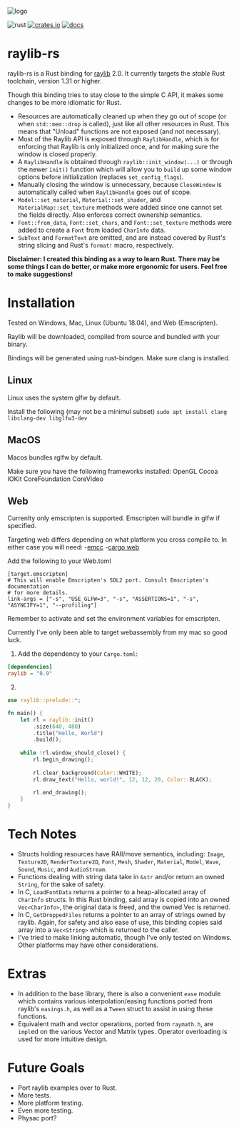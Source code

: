 ![logo](logo/raylib-rust_256x256.png)

![rust](https://img.shields.io/badge/rust-1.31+-orange.svg?style=flat-square&logo=rust)
[![crates.io](https://img.shields.io/crates/v/raylib.svg?style=flat-square)](https://crates.io/crates/raylib)
[![docs](https://docs.rs/raylib/badge.svg)](https://docs.rs/raylib)

# raylib-rs

raylib-rs is a Rust binding for [raylib](http://www.raylib.com/) 2.0. It currently targets the _stable_ Rust toolchain, version 1.31 or higher.

Though this binding tries to stay close to the simple C API, it makes some changes to be more idiomatic for Rust.

- Resources are automatically cleaned up when they go out of scope (or when `std::mem::drop` is called), just like all other resources in Rust. This means that "Unload" functions are not exposed (and not necessary).
- Most of the Raylib API is exposed through `RaylibHandle`, which is for enforcing that Raylib is only initialized once, and for making sure the window is closed properly.
- A `RaylibHandle` is obtained through `raylib::init_window(...)` or through the newer `init()` function which will allow you to `build` up some window options before initialization (replaces `set_config_flags`).
- Manually closing the window is unnecessary, because `CloseWindow` is automatically called when `RaylibHandle` goes out of scope.
- `Model::set_material`, `Material::set_shader`, and `MaterialMap::set_texture` methods were added since one cannot set the fields directly. Also enforces correct ownership semantics.
- `Font::from_data`, `Font::set_chars`, and `Font::set_texture` methods were added to create a `Font` from loaded `CharInfo` data.
- `SubText` and `FormatText` are omitted, and are instead covered by Rust's string slicing and Rust's `format!` macro, respectively.

**Disclaimer: I created this binding as a way to learn Rust. There may be some things I can do better, or make more ergonomic for users. Feel free to make suggestions!**

# Installation
Tested on Windows, Mac, Linux (Ubuntu 18.04), and Web (Emscripten).

Raylib will be downloaded, compiled from source and bundled with your binary.

Bindings will be generated using rust-bindgen. Make sure clang is installed.

## Linux
Linux uses the system glfw by default.

Install the following (may not be a minimul subset)
`sudo apt install clang libclang-dev libglfw3-dev`

## MacOS
Macos bundles rglfw by default. 

Make sure you have the following frameworks installed:
OpenGL
Cocoa
IOKit
CoreFoundation
CoreVideo


## Web
Currenlty only emscripten is supported. Emscripten will bundle in glfw if specified.

Targeting web differs depending on what platform you cross compile to. In either case you will need:
-[emcc](https://emscripten.org/docs/getting_started/downloads.html)
-[cargo web](https://github.com/koute/cargo-web)

Add the following to your Web.toml
```
[target.emscripten]
# This will enable Emscripten's SDL2 port. Consult Emscripten's documentation
# for more details.
link-args = ["-s", "USE_GLFW=3", "-s", "ASSERTIONS=1", "-s",  "ASYNCIFY=1", "--profiling"]
```

Remember to activate and set the environment variables for
emscripten.

Currently I've only been able to target webassembly from my mac so good luck.

1. Add the dependency to your `Cargo.toml`:

```toml
[dependencies]
raylib = "0.9"
```

2. 

```rust
use raylib::prelude::*;

fn main() {
    let rl = raylib::init()
        .size(640, 480)
        .title("Hello, World")
        .build();
    
    while !rl.window_should_close() {
        rl.begin_drawing();
        
        rl.clear_background(Color::WHITE);
        rl.draw_text("Hello, world!", 12, 12, 20, Color::BLACK);

        rl.end_drawing();
    }
}
```

# Tech Notes

- Structs holding resources have RAII/move semantics, including: `Image`, `Texture2D`, `RenderTexture2D`, `Font`, `Mesh`, `Shader`, `Material`, `Model`, `Wave`, `Sound`, `Music`, and `AudioStream`.
- Functions dealing with string data take in `&str` and/or return an owned `String`, for the sake of safety.
- In C, `LoadFontData` returns a pointer to a heap-allocated array of `CharInfo` structs. In this Rust binding, said array is copied into an owned `Vec<CharInfo>`, the original data is freed, and the owned Vec is returned.
- In C, `GetDroppedFiles` returns a pointer to an array of strings owned by raylib. Again, for safety and also ease of use, this binding copies said array into a `Vec<String>` which is returned to the caller.
- I've tried to make linking automatic, though I've only tested on Windows. Other platforms may have other considerations.

# Extras

- In addition to the base library, there is also a convenient `ease` module which contains various interpolation/easing functions ported from raylib's `easings.h`, as well as a `Tween` struct to assist in using these functions.
- Equivalent math and vector operations, ported from `raymath.h`, are `impl`ed on the various Vector and Matrix types. Operator overloading is used for more intuitive design.

# Future Goals

- Port raylib examples over to Rust.
- More tests.
- More platform testing.
- Even more testing.
- Physac port?
